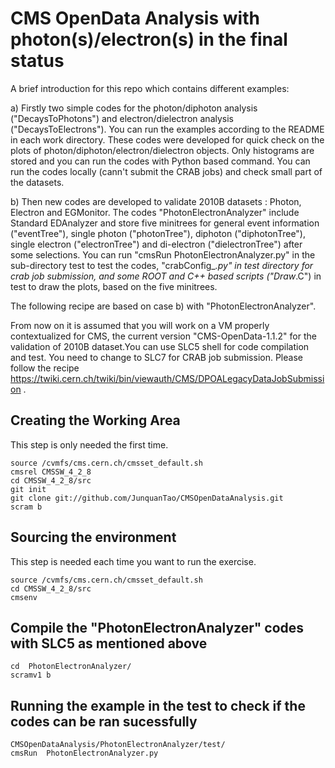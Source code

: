 # CMS OpenData Analysis with photon(s)/electron(s) in the final status

A brief introduction for this repo which contains different examples:

a) Firstly two simple codes for the photon/diphoton analysis ("DecaysToPhotons") and electron/dielectron analysis ("DecaysToElectrons"). You can run the examples according to the README in each work directory. These codes were developed for quick check on the plots of photon/diphoton/electron/dielectron objects. Only histograms are stored and you can run the codes with Python based command. You can run the codes locally (cann't submit the CRAB jobs) and check small part of the datasets.

b) Then new codes are developed to validate 2010B datasets : Photon, Electron and EGMonitor. The codes "PhotonElectronAnalyzer" include Standard EDAnalyzer and store five minitrees for general event information ("eventTree"), single photon ("photonTree"), diphoton ("diphotonTree"), single electron ("electronTree") and di-electron ("dielectronTree") after some selections. You can run "cmsRun PhotonElectronAnalyzer.py" in the sub-directory test to test the codes, "crabConfig_*.py" in test directory for crab job submission, and some ROOT and C++ based scripts ("Draw*.C") in test to draw the plots, based on the five minitrees.


The following recipe are based on case b) with "PhotonElectronAnalyzer".

From now on it is assumed that you will work on a VM properly contextualized for CMS, the current version "CMS-OpenData-1.1.2" for the validation of 2010B dataset.You can use SLC5 shell for code compilation and test. You need to change to SLC7 for CRAB job submission. Please follow the recipe https://twiki.cern.ch/twiki/bin/viewauth/CMS/DPOALegacyDataJobSubmission .


## Creating the Working Area

This step is only needed the first time.

```
source /cvmfs/cms.cern.ch/cmsset_default.sh
cmsrel CMSSW_4_2_8
cd CMSSW_4_2_8/src
git init
git clone git://github.com/JunquanTao/CMSOpenDataAnalysis.git
scram b
```

## Sourcing the environment 

This step is needed each time you want to run the exercise.

```
source /cvmfs/cms.cern.ch/cmsset_default.sh
cd CMSSW_4_2_8/src
cmsenv
```

## Compile the "PhotonElectronAnalyzer" codes with SLC5 as mentioned above

```
cd  PhotonElectronAnalyzer/
scramv1 b
``` 

## Running the example in the test to check if the codes can be ran sucessfully

```
CMSOpenDataAnalysis/PhotonElectronAnalyzer/test/
cmsRun  PhotonElectronAnalyzer.py
```

